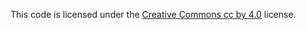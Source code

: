 This code is licensed under the [Creative Commons cc by 4.0](https://creativecommons.org/licenses/by/4.0/legalcode) license.
